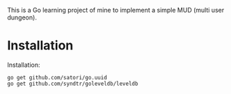 
This is a Go learning project of mine to implement a simple MUD (multi user dungeon).

# Installation

Installation:

    go get github.com/satori/go.uuid
    go get github.com/syndtr/goleveldb/leveldb    